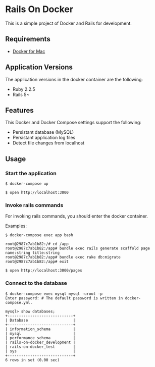 # Rails On Docker

This is a simple project of Docker and Rails for development.

## Requirements

* [Docker for Mac](https://docs.docker.com/docker-for-mac/)

## Application Versions

The application versions in the docker container are the following:

* Ruby 2.2.5
* Rails 5~

## Features

This Docker and Docker Compose settings support the following:

* Persistant database (MySQL)
* Persistant application log files
* Detect file changes from localhost

## Usage

### Start the application

```
$ docker-compose up

$ open http://localhost:3000
```

### Invoke rails commands

For invoking rails commands, you should enter the docker container.

Examples:

```
$ docker-compose exec app bash

root@2987c7ab1b82:/# cd /app
root@2987c7ab1b82:/app# bundle exec rails generate scaffold page name:string title:string
root@2987c7ab1b82:/app# bundle exec rake db:migrate
root@2987c7ab1b82:/app# exit

$ open http://localhost:3000/pages
```

### Connect to the database

```
$ docker-compose exec mysql mysql -uroot -p
Enter password: # The default password is written in docker-compose.yml.

mysql> show databases;
+-----------------------------+
| Database                    |
+-----------------------------+
| information_schema          |
| mysql                       |
| performance_schema          |
| rails-on-docker_development |
| rails-on-docker_test        |
| sys                         |
+-----------------------------+
6 rows in set (0.00 sec)
```
